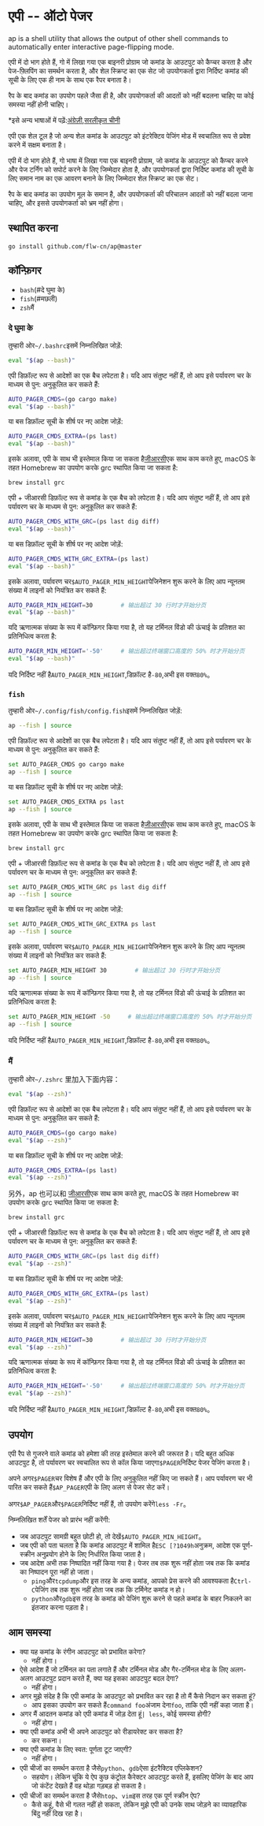 # एपी -- ऑटो पेजर

ap is a shell utility that allows the output of other shell commands to automatically enter interactive page-flipping mode.

एपी में दो भाग होते हैं, गो में लिखा गया एक बाइनरी प्रोग्राम जो कमांड के आउटपुट को कैप्चर करता है और पेज-फ़्लिपिंग का समर्थन करता है, और शेल स्क्रिप्ट का एक सेट जो उपयोगकर्ता द्वारा निर्दिष्ट कमांड की सूची के लिए एक ही नाम के साथ एक रैपर बनाता है।

रैप के बाद कमांड का उपयोग पहले जैसा ही है, और उपयोगकर्ता की आदतों को नहीं बदलना चाहिए या कोई समस्या नहीं होनी चाहिए।

\*इसे अन्य भाषाओं में पढ़ें:[अंग्रेज़ी](README_en.md),[सरलीकृत चीनी](README.md)

एपी एक शेल टूल है जो अन्य शेल कमांड के आउटपुट को इंटरेक्टिव पेजिंग मोड में स्वचालित रूप से प्रवेश करने में सक्षम बनाता है।

एपी में दो भाग होते हैं, गो भाषा में लिखा गया एक बाइनरी प्रोग्राम, जो कमांड के आउटपुट को कैप्चर करने और पेज टर्निंग को सपोर्ट करने के लिए जिम्मेदार होता है,
और उपयोगकर्ता द्वारा निर्दिष्ट कमांड की सूची के लिए समान नाम का एक आवरण बनाने के लिए जिम्मेदार शेल स्क्रिप्ट का एक सेट।

रैप के बाद कमांड का उपयोग मूल के समान है, और उपयोगकर्ता की परिचालन आदतों को नहीं बदला जाना चाहिए, और इससे उपयोगकर्ता को भ्रम नहीं होगा।

## स्थापित करना

    go install github.com/flw-cn/ap@master

## कॉन्फ़िगर

-   `bash`(#दे घुमा के)
-   `fish`(#मछली)
-   `zsh`मैं

### दे घुमा के

तुम्हारी ओर`~/.bashrc`इसमें निम्नलिखित जोड़ें:

```sh
eval "$(ap --bash)"
```

एपी डिफ़ॉल्ट रूप से आदेशों का एक बैच लपेटता है। यदि आप संतुष्ट नहीं हैं, तो आप इसे पर्यावरण चर के माध्यम से पुन: अनुकूलित कर सकते हैं:

```sh
AUTO_PAGER_CMDS=(go cargo make)
eval "$(ap --bash)"
```

या बस डिफ़ॉल्ट सूची के शीर्ष पर नए आदेश जोड़ें:

```sh
AUTO_PAGER_CMDS_EXTRA=(ps last)
eval "$(ap --bash)"
```

इसके अलावा, एपी के साथ भी इस्तेमाल किया जा सकता है[जीआरसी](https://github.com/garabik/grc)एक साथ काम करते हुए, macOS के तहत Homebrew का उपयोग करके grc स्थापित किया जा सकता है:

```sh
brew install grc
```

एपी + जीआरसी डिफ़ॉल्ट रूप से कमांड के एक बैच को लपेटता है। यदि आप संतुष्ट नहीं हैं, तो आप इसे पर्यावरण चर के माध्यम से पुन: अनुकूलित कर सकते हैं:

```sh
AUTO_PAGER_CMDS_WITH_GRC=(ps last dig diff)
eval "$(ap --bash)"
```

या बस डिफ़ॉल्ट सूची के शीर्ष पर नए आदेश जोड़ें:

```sh
AUTO_PAGER_CMDS_WITH_GRC_EXTRA=(ps last)
eval "$(ap --bash)"
```

इसके अलावा, पर्यावरण चर`$AUTO_PAGER_MIN_HEIGHT`पेजिनेशन शुरू करने के लिए आप न्यूनतम संख्या में लाइनों को नियंत्रित कर सकते हैं:

```sh
AUTO_PAGER_MIN_HEIGHT=30        # 输出超过 30 行时才开始分页
eval "$(ap --bash)"
```

यदि ऋणात्मक संख्या के रूप में कॉन्फ़िगर किया गया है, तो यह टर्मिनल विंडो की ऊंचाई के प्रतिशत का प्रतिनिधित्व करता है:

```sh
AUTO_PAGER_MIN_HEIGHT='-50'     # 输出超过终端窗口高度的 50% 时才开始分页
eval "$(ap --bash)"
```

यदि निर्दिष्ट नहीं है`AUTO_PAGER_MIN_HEIGHT`,डिफ़ॉल्ट है`-80`,अभी इस वक्त`80%`。

### `fish`

तुम्हारी ओर`~/.config/fish/config.fish`इसमें निम्नलिखित जोड़ें:

```sh
ap --fish | source
```

एपी डिफ़ॉल्ट रूप से आदेशों का एक बैच लपेटता है। यदि आप संतुष्ट नहीं हैं, तो आप इसे पर्यावरण चर के माध्यम से पुन: अनुकूलित कर सकते हैं:

```sh
set AUTO_PAGER_CMDS go cargo make
ap --fish | source
```

या बस डिफ़ॉल्ट सूची के शीर्ष पर नए आदेश जोड़ें:

```sh
set AUTO_PAGER_CMDS_EXTRA ps last
ap --fish | source
```

इसके अलावा, एपी के साथ भी इस्तेमाल किया जा सकता है[जीआरसी](https://github.com/garabik/grc)एक साथ काम करते हुए, macOS के तहत Homebrew का उपयोग करके grc स्थापित किया जा सकता है:

```sh
brew install grc
```

एपी + जीआरसी डिफ़ॉल्ट रूप से कमांड के एक बैच को लपेटता है। यदि आप संतुष्ट नहीं हैं, तो आप इसे पर्यावरण चर के माध्यम से पुन: अनुकूलित कर सकते हैं:

```sh
set AUTO_PAGER_CMDS_WITH_GRC ps last dig diff
ap --fish | source
```

या बस डिफ़ॉल्ट सूची के शीर्ष पर नए आदेश जोड़ें:

```sh
set AUTO_PAGER_CMDS_WITH_GRC_EXTRA ps last
ap --fish | source
```

इसके अलावा, पर्यावरण चर`$AUTO_PAGER_MIN_HEIGHT`पेजिनेशन शुरू करने के लिए आप न्यूनतम संख्या में लाइनों को नियंत्रित कर सकते हैं:

```sh
set AUTO_PAGER_MIN_HEIGHT 30        # 输出超过 30 行时才开始分页
ap --fish | source
```

यदि ऋणात्मक संख्या के रूप में कॉन्फ़िगर किया गया है, तो यह टर्मिनल विंडो की ऊंचाई के प्रतिशत का प्रतिनिधित्व करता है:

```sh
set AUTO_PAGER_MIN_HEIGHT -50     # 输出超过终端窗口高度的 50% 时才开始分页
ap --fish | source
```

यदि निर्दिष्ट नहीं है`AUTO_PAGER_MIN_HEIGHT`,डिफ़ॉल्ट है`-80`,अभी इस वक्त`80%`。

### मैं

तुम्हारी ओर`~/.zshrc` 里加入下面内容：

```sh
eval "$(ap --zsh)"
```

एपी डिफ़ॉल्ट रूप से आदेशों का एक बैच लपेटता है। यदि आप संतुष्ट नहीं हैं, तो आप इसे पर्यावरण चर के माध्यम से पुन: अनुकूलित कर सकते हैं:

```sh
AUTO_PAGER_CMDS=(go cargo make)
eval "$(ap --zsh)"
```

या बस डिफ़ॉल्ट सूची के शीर्ष पर नए आदेश जोड़ें:

```sh
AUTO_PAGER_CMDS_EXTRA=(ps last)
eval "$(ap --zsh)"
```

另外，ap 也可以和 [जीआरसी](https://github.com/garabik/grc)एक साथ काम करते हुए, macOS के तहत Homebrew का उपयोग करके grc स्थापित किया जा सकता है:

```sh
brew install grc
```

एपी + जीआरसी डिफ़ॉल्ट रूप से कमांड के एक बैच को लपेटता है। यदि आप संतुष्ट नहीं हैं, तो आप इसे पर्यावरण चर के माध्यम से पुन: अनुकूलित कर सकते हैं:

```sh
AUTO_PAGER_CMDS_WITH_GRC=(ps last dig diff)
eval "$(ap --zsh)"
```

या बस डिफ़ॉल्ट सूची के शीर्ष पर नए आदेश जोड़ें:

```sh
AUTO_PAGER_CMDS_WITH_GRC_EXTRA=(ps last)
eval "$(ap --zsh)"
```

इसके अलावा, पर्यावरण चर`$AUTO_PAGER_MIN_HEIGHT`पेजिनेशन शुरू करने के लिए आप न्यूनतम संख्या में लाइनों को नियंत्रित कर सकते हैं:

```sh
AUTO_PAGER_MIN_HEIGHT=30        # 输出超过 30 行时才开始分页
eval "$(ap --zsh)"
```

यदि ऋणात्मक संख्या के रूप में कॉन्फ़िगर किया गया है, तो यह टर्मिनल विंडो की ऊंचाई के प्रतिशत का प्रतिनिधित्व करता है:

```sh
AUTO_PAGER_MIN_HEIGHT='-50'     # 输出超过终端窗口高度的 50% 时才开始分页
eval "$(ap --zsh)"
```

यदि निर्दिष्ट नहीं है`AUTO_PAGER_MIN_HEIGHT`,डिफ़ॉल्ट है`-80`,अभी इस वक्त`80%`。

## उपयोग

एपी रैप से गुजरने वाले कमांड को हमेशा की तरह इस्तेमाल करने की जरूरत है।
यदि बहुत अधिक आउटपुट है, तो पर्यावरण चर स्वचालित रूप से कॉल किया जाएगा`$PAGER`निर्दिष्ट पेजर पेजिंग करता है।

अपने अगर`$PAGER`चर विशेष हैं और एपी के लिए अनुकूलित नहीं किए जा सकते हैं। आप पर्यावरण चर भी पारित कर सकते हैं`$AP_PAGER`एपी के लिए अलग से पेजर सेट करें।

अगर`$AP_PAGER`और`$PAGER`निर्दिष्ट नहीं हैं, तो उपयोग करेंगे`less -Fr`。

निम्नलिखित शर्तें पेजर को प्रारंभ नहीं करेंगी:

-   जब आउटपुट सामग्री बहुत छोटी हो, तो देखें`$AUTO_PAGER_MIN_HEIGHT`。
-   जब एपी को पता चलता है कि कमांड आउटपुट में शामिल है`ESC [?1049h`अनुक्रम, आदेश एक पूर्ण-स्क्रीन अनुप्रयोग होने के लिए निर्धारित किया जाता है।
-   जब आदेश अभी तक निष्पादित नहीं किया गया है। पेजर तब तक शुरू नहीं होता जब तक कि कमांड का निष्पादन पूरा नहीं हो जाता।
    -   `ping`और`tcpdump`और इस तरह के अन्य कमांड, आपको प्रेस करने की आवश्यकता है`Ctrl-C`पेजिंग तब तक शुरू नहीं होता जब तक कि टर्मिनेट कमांड न हो।
    -   `python`और`gdb`इस तरह के कमांड को पेजिंग शुरू करने से पहले कमांड के बाहर निकलने का इंतजार करना पड़ता है।

## आम समस्या

-   क्या यह कमांड के रंगीन आउटपुट को प्रभावित करेगा?
    -   नहीं होगा।
-   ऐसे आदेश हैं जो टर्मिनल का पता लगाते हैं और टर्मिनल मोड और गैर-टर्मिनल मोड के लिए अलग-अलग आउटपुट प्रदान करते हैं, क्या यह इसका आउटपुट बदल देगा?
    -   नहीं होगा।
-   अगर मुझे संदेह है कि एपी कमांड के आउटपुट को प्रभावित कर रहा है तो मैं कैसे निदान कर सकता हूं?
    -   आप इसका उपयोग कर सकते हैं`command foo`अंजाम देना`foo`, ताकि एपी नहीं कहा जाता है।
-   अगर मैं आदतन कमांड को एपी कमांड में जोड़ देता हूं`| less`, कोई समस्या होगी?
    -   नहीं होगा।
-   क्या एपी कमांड अभी भी अपने आउटपुट को रीडायरेक्ट कर सकता है?
    -   कर सकना।
-   क्या एपी कमांड के लिए स्वत: पूर्णता टूट जाएगी?
    -   नहीं होगा।
-   एपी चीजों का समर्थन करता है जैसे`python`、`gdb`ऐसा इंटरैक्टिव एप्लिकेशन?
    -   सहयोग। लेकिन चूंकि ये ऐप कुछ कंट्रोल कैरेक्टर आउटपुट करते हैं, इसलिए पेजिंग के बाद आप जो कंटेंट देखते हैं वह थोड़ा गड़बड़ हो सकता है।
-   एपी चीजों का समर्थन करता है जैसे`htop`、`vim`इस तरह एक पूर्ण स्क्रीन ऐप?
    -   कैसे कहूं, वैसे भी गलत नहीं हो सकता, लेकिन मुझे एपी को उनके साथ जोड़ने का व्यावहारिक बिंदु नहीं दिख रहा है।
